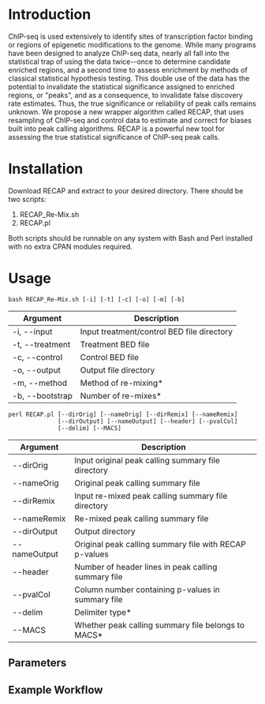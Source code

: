 # Introduction

ChIP-seq is used extensively to identify sites of transcription factor binding or regions of epigenetic modifications to the genome. While many programs have been designed to analyze ChIP-seq data, nearly all fall into the statistical trap of using the data twice--once to determine candidate enriched regions, and a second time to assess enrichment by methods of classical statistical hypothesis testing. This double use of the data has the potential to invalidate the statistical significance assigned to enriched regions, or "peaks", and as a consequence, to invalidate false discovery rate estimates. Thus, the true significance or reliability of peak calls remains unknown. We propose a new wrapper algorithm called RECAP, that uses resampling of ChIP-seq and control data to estimate and correct for biases built into peak calling algorithms. RECAP is a powerful new tool for assessing the true statistical significance of ChIP-seq peak calls.

# Installation

Download RECAP and extract to your desired directory. There should be two scripts:
1.  RECAP_Re-Mix.sh
1.  RECAP.pl

Both scripts should be runnable on any system with Bash and Perl installed with no extra CPAN modules required.

# Usage

```
bash RECAP_Re-Mix.sh [-i] [-t] [-c] [-o] [-m] [-b]  
```

Argument | Description
------------ | -------------
-i, --input | Input treatment/control BED file directory
-t, --treatment | Treatment BED file
-c, --control | Control BED file
-o, --output | Output file directory
-m, --method | Method of re-mixing*
-b, --bootstrap | Number of re-mixes*

```
perl RECAP.pl [--dirOrig] [--nameOrig] [--dirRemix] [--nameRemix] 
              [--dirOutput] [--nameOutput] [--header] [--pvalCol] 
              [--delim] [--MACS] 
```

Argument | Description
------------ | -------------
--dirOrig | Input original peak calling summary file directory
--nameOrig | Original peak calling summary file
--dirRemix | Input re-mixed peak calling summary file directory
--nameRemix | Re-mixed peak calling summary file
--dirOutput | Output directory
--nameOutput | Original peak calling summary file with RECAP p-values
--header | Number of header lines in peak calling summary file
--pvalCol | Column number containing p-values in summary file
--delim | Delimiter type*
--MACS | Whether peak calling summary file belongs to MACS*

## Parameters

## Example Workflow


